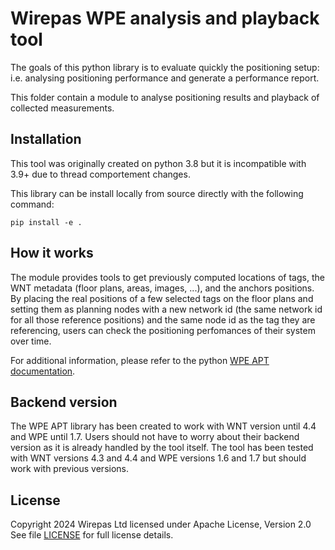 # Wirepas WPE analysis and playback tool

The goals of this python library is to evaluate quickly the positioning setup: i.e. analysing positioning performance and generate a performance report.

This folder contain a module to analyse positioning results and playback of collected measurements.


## Installation

This tool was originally created on python 3.8 but it is incompatible with 3.9+
due to thread comportement changes.

This library can be install locally from source directly with the following command:

`pip install -e .`


## How it works

The module provides tools to get previously computed locations of tags, the WNT metadata (floor plans, areas, images, ...), and the anchors positions. By placing the real positions of a few selected tags on the floor plans and setting them as planning nodes with a new network id (the same network id for all those reference positions) and the same node id as the tag they are referencing, users can check the positioning perfomances of their system over time.

For additional information, please refer to the python [WPE APT documentation](./wirepas_wpe_apt/README.md).


## Backend version

The WPE APT library has been created to work with WNT version until 4.4 and WPE until 1.7.
Users should not have to worry about their backend version as it is already handled by the tool itself.
The tool has been tested with WNT versions 4.3 and 4.4 and WPE versions 1.6 and 1.7 but should work with previous versions.


License
-------

Copyright 2024 Wirepas Ltd licensed under Apache License, Version 2.0 See file
[LICENSE](LICENSE) for full license details.
